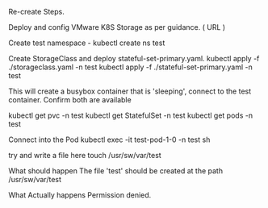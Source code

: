 Re-create Steps.

Deploy and config VMware K8S Storage as per guidance.
( URL )

Create test namespace -
kubectl create ns test

Create StorageClass and deploy stateful-set-primary.yaml.
  kubectl apply -f ./storageclass.yaml -n test
  kubectl apply -f ./stateful-set-primary.yaml -n test


This will create a busybox container that is 'sleeping', connect to the test container.
Confirm both are available

  kubectl get pvc -n test
  kubectl get StatefulSet -n test
  kubectl get pods -n test

Connect into the Pod
  kubectl exec -it test-pod-1-0 -n test sh

try and write a file here
  touch /usr/sw/var/test

What should happen
The file 'test' should be created at the path /usr/sw/var/test

What Actually happens
Permission denied.
